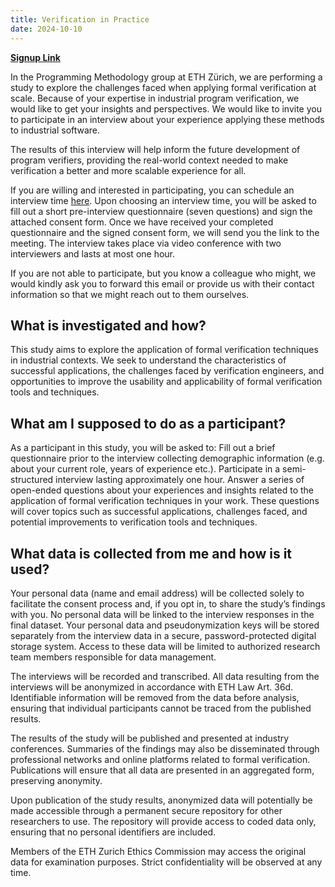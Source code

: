 ```yaml
---
title: Verification in Practice
date: 2024-10-10
---
```


[**Signup Link**](https://calendly.com/leasalome-brugger-inf/interview)

In the Programming Methodology group at ETH Zürich, we are performing a study to explore the challenges faced when applying formal verification at scale. Because of your expertise in industrial program verification, we would like to get your insights and perspectives. We would like to invite you to participate in an interview about your experience applying these methods to industrial software.

The results of this interview will help inform the future development of program verifiers, providing the real-world context needed to make verification a better and more scalable experience for all.

If you are willing and interested in participating, you can schedule an interview time [here](https://calendly.com/leasalome-brugger-inf/interview). Upon choosing an interview time, you will be asked to fill out a short pre-interview questionnaire (seven questions) and sign the attached consent form. Once we have received your completed questionnaire and the signed consent form, we will send you the link to the meeting. The interview takes place via video conference with two interviewers and lasts at most one hour.

If you are not able to participate, but you know a colleague who might, we would kindly ask you to forward this email or provide us with their contact information so that we might reach out to them ourselves.


## What is investigated and how? 

This study aims to explore the application of formal verification techniques in industrial contexts. We seek to understand the characteristics of successful applications, the challenges faced by verification engineers, and opportunities to improve the usability and applicability of formal verification tools and techniques. 
 
## What am I supposed to do as a participant? 

As a participant in this study, you will be asked to: 
Fill out a brief questionnaire prior to the interview collecting demographic information (e.g. about your current role, years of experience etc.). 
Participate in a semi-structured interview lasting approximately one hour. 
Answer a series of open-ended questions about your experiences and insights related to the application of formal verification techniques in your work. These questions will cover topics such as successful applications, challenges faced, and potential improvements to verification tools and techniques. 

## What data is collected from me and how is it used? 

Your personal data (name and email address) will be collected solely to facilitate the consent process and, if you opt in, to share the study’s findings with you. No personal data will be linked to the interview responses in the final dataset. Your personal data and pseudonymization keys will be stored separately from the interview data in a secure, password-protected digital storage system. Access to these data will be limited to authorized research team members responsible for data management. 
 
The interviews will be recorded and transcribed. All data resulting from the interviews will be anonymized in accordance with ETH Law Art. 36d. Identifiable information will be removed from the data before analysis, ensuring that individual participants cannot be traced from the published results. 
 
The results of the study will be published and presented at industry conferences. Summaries of the findings may also be disseminated through professional networks and online platforms related to formal verification. Publications will ensure that all data are presented in an aggregated form, preserving anonymity. 
 
Upon publication of the study results, anonymized data will potentially be made accessible through a permanent secure repository for other researchers to use. The repository will provide access to coded data only, ensuring that no personal identifiers are included.
 
Members of the ETH Zurich Ethics Commission may access the original data for examination purposes. Strict confidentiality will be observed at any time.